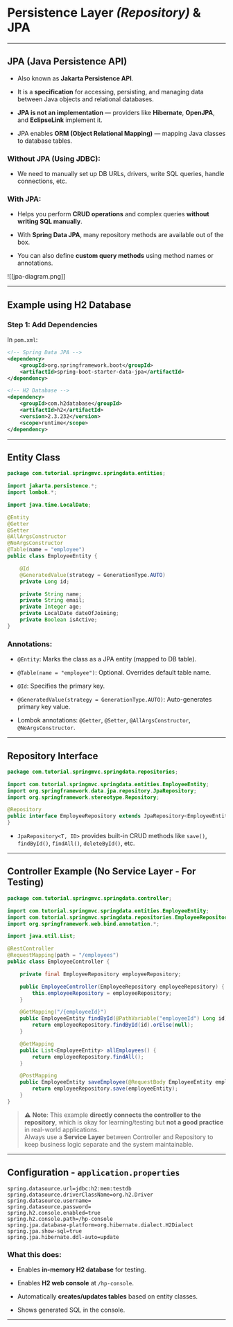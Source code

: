 # Persistence Layer _(Repository)_ & JPA

---
## JPA (Java Persistence API)

- Also known as **Jakarta Persistence API**.
    
- It is a **specification** for accessing, persisting, and managing data between Java objects and relational databases.
    
- **JPA is not an implementation** — providers like **Hibernate**, **OpenJPA**, and **EclipseLink** implement it.
    
- JPA enables **ORM (Object Relational Mapping)** — mapping Java classes to database tables.
    

### Without JPA (Using JDBC):

- We need to manually set up DB URLs, drivers, write SQL queries, handle connections, etc.
    

### With JPA:

- Helps you perform **CRUD operations** and complex queries **without writing SQL manually**.
    
- With **Spring Data JPA**, many repository methods are available out of the box.
    
- You can also define **custom query methods** using method names or annotations.
    

![[jpa-diagram.png]]

---

## Example using H2 Database

### Step 1: Add Dependencies

In `pom.xml`:

```xml
<!-- Spring Data JPA -->
<dependency>
    <groupId>org.springframework.boot</groupId>
    <artifactId>spring-boot-starter-data-jpa</artifactId>
</dependency>

<!-- H2 Database -->
<dependency>
    <groupId>com.h2database</groupId>
    <artifactId>h2</artifactId>
    <version>2.3.232</version>
    <scope>runtime</scope>
</dependency>
```

---

## Entity Class

```java
package com.tutorial.springmvc.springdata.entities;

import jakarta.persistence.*;
import lombok.*;

import java.time.LocalDate;

@Entity
@Getter
@Setter
@AllArgsConstructor
@NoArgsConstructor
@Table(name = "employee")
public class EmployeeEntity {

    @Id
    @GeneratedValue(strategy = GenerationType.AUTO)
    private Long id;

    private String name;
    private String email;
    private Integer age;
    private LocalDate dateOfJoining;
    private Boolean isActive;
}
```

### Annotations:

- `@Entity`: Marks the class as a JPA entity (mapped to DB table).
    
- `@Table(name = "employee")`: Optional. Overrides default table name.
    
- `@Id`: Specifies the primary key.
    
- `@GeneratedValue(strategy = GenerationType.AUTO)`: Auto-generates primary key value.
    
- Lombok annotations: `@Getter`, `@Setter`, `@AllArgsConstructor`, `@NoArgsConstructor`.
    

---

## Repository Interface

```java
package com.tutorial.springmvc.springdata.repositories;

import com.tutorial.springmvc.springdata.entities.EmployeeEntity;
import org.springframework.data.jpa.repository.JpaRepository;
import org.springframework.stereotype.Repository;

@Repository
public interface EmployeeRepository extends JpaRepository<EmployeeEntity, Long> {
}
```

- `JpaRepository<T, ID>` provides built-in CRUD methods like `save()`, `findById()`, `findAll()`, `deleteById()`, etc.
    

---

## Controller Example (No Service Layer - For Testing)

```java
package com.tutorial.springmvc.springdata.controller;

import com.tutorial.springmvc.springdata.entities.EmployeeEntity;
import com.tutorial.springmvc.springdata.repositories.EmployeeRepository;
import org.springframework.web.bind.annotation.*;

import java.util.List;

@RestController
@RequestMapping(path = "/employees")
public class EmployeeController {

    private final EmployeeRepository employeeRepository;

    public EmployeeController(EmployeeRepository employeeRepository) {
        this.employeeRepository = employeeRepository;
    }

    @GetMapping("/{employeeId}")
    public EmployeeEntity findById(@PathVariable("employeeId") Long id) {
        return employeeRepository.findById(id).orElse(null);
    }

    @GetMapping
    public List<EmployeeEntity> allEmployees() {
        return employeeRepository.findAll();
    }

    @PostMapping
    public EmployeeEntity saveEmployee(@RequestBody EmployeeEntity employeeEntity) {
        return employeeRepository.save(employeeEntity);
    }
}
```

> ⚠️ **Note**: This example **directly connects the controller to the repository**, which is okay for learning/testing but **not a good practice** in real-world applications.  
> Always use a **Service Layer** between Controller and Repository to keep business logic separate and the system maintainable.

---

## Configuration - `application.properties`

```properties
spring.datasource.url=jdbc:h2:mem:testdb
spring.datasource.driverClassName=org.h2.Driver
spring.datasource.username=
spring.datasource.password=
spring.h2.console.enabled=true
spring.h2.console.path=/hp-console
spring.jpa.database-platform=org.hibernate.dialect.H2Dialect
spring.jpa.show-sql=true
spring.jpa.hibernate.ddl-auto=update
```

### What this does:

- Enables **in-memory H2 database** for testing.
    
- Enables **H2 web console** at `/hp-console`.
    
- Automatically **creates/updates tables** based on entity classes.
    
- Shows generated SQL in the console.
    

---
